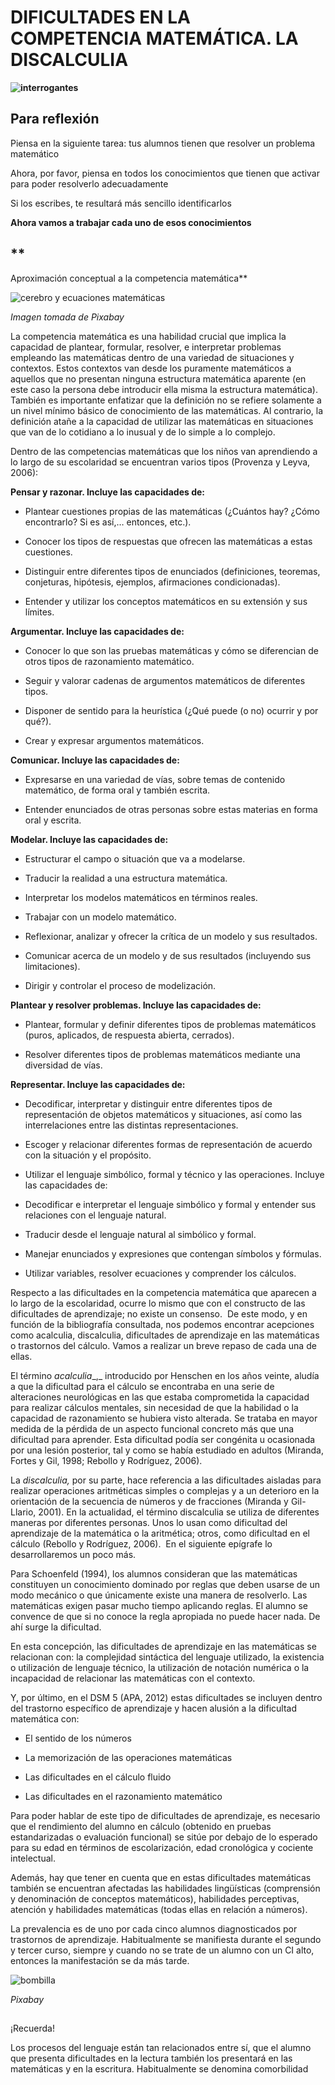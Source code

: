 # DIFICULTADES EN LA COMPETENCIA MATEMÁTICA. LA DISCALCULIA


**![interrogantes](img/question-mark-2110767__480.jpg)**


## **Para reflexión**

Piensa en la siguiente tarea: tus alumnos tienen que resolver un problema matemático

Ahora, por favor, piensa en todos los conocimientos que tienen que activar para poder resolverlo adecuadamente

Si los escribes, te resultará más sencillo identificarlos

**Ahora vamos a trabajar cada uno de esos conocimientos**

## **  
Aproximación conceptual a la competencia matemática**


![cerebro y ecuaciones matemáticas](img/skull-and-crossbones-1739995__480.jpg)


_Imagen tomada de Pixabay_

  
La competencia matemática es una habilidad crucial que implica la capacidad de plantear, formular, resolver, e interpretar problemas empleando las matemáticas dentro de una variedad de situaciones y contextos. Estos contextos van desde los puramente matemáticos a aquellos que no presentan ninguna estructura matemática aparente (en este caso la persona debe introducir ella misma la estructura matemática). También es importante enfatizar que la definición no se refiere solamente a un nivel mínimo básico de conocimiento de las matemáticas. Al contrario, la definición atañe a la capacidad de utilizar las matemáticas en situaciones que van de lo cotidiano a lo inusual y de lo simple a lo complejo.

Dentro de las competencias matemáticas que los niños van aprendiendo a lo largo de su escolaridad se encuentran varios tipos (Provenza y Leyva, 2006):  

**Pensar y razonar. Incluye las capacidades de:**

*   Plantear cuestiones propias de las matemáticas (¿Cuántos hay? ¿Cómo encontrarlo? Si es así,… entonces, etc.).
    
*   Conocer los tipos de respuestas que ofrecen las matemáticas a estas cuestiones.
    
*   Distinguir entre diferentes tipos de enunciados (definiciones, teoremas, conjeturas, hipótesis, ejemplos, afirmaciones condicionadas).
    
*   Entender y utilizar los conceptos matemáticos en su extensión y sus límites.  
      
    

**Argumentar. Incluye las capacidades de:**

*   Conocer lo que son las pruebas matemáticas y cómo se diferencian de otros tipos de razonamiento matemático.
    
*   Seguir y valorar cadenas de argumentos matemáticos de diferentes tipos.
    
*   Disponer de sentido para la heurística (¿Qué puede (o no) ocurrir y por qué?).
    
*   Crear y expresar argumentos matemáticos.  
      
    

**Comunicar. Incluye las capacidades de:**

*   Expresarse en una variedad de vías, sobre temas de contenido matemático, de forma oral y también escrita.
    
*   Entender enunciados de otras personas sobre estas materias en forma oral y escrita.
    

**Modelar. Incluye las capacidades de:**

*   Estructurar el campo o situación que va a modelarse.
    
*   Traducir la realidad a una estructura matemática.
    
*   Interpretar los modelos matemáticos en términos reales.
    
*   Trabajar con un modelo matemático.
    
*   Reflexionar, analizar y ofrecer la crítica de un modelo y sus resultados.
    
*   Comunicar acerca de un modelo y de sus resultados (incluyendo sus limitaciones).
    
*   Dirigir y controlar el proceso de modelización.
    

**Plantear y resolver problemas. Incluye las capacidades de:**

*   Plantear, formular y definir diferentes tipos de problemas matemáticos (puros, aplicados, de respuesta abierta, cerrados).
    
*   Resolver diferentes tipos de problemas matemáticos mediante una diversidad de vías.
    

**Representar. Incluye las capacidades de:**

*   Decodificar, interpretar y distinguir entre diferentes tipos de representación de objetos matemáticos y situaciones, así como las interrelaciones entre las distintas representaciones.
    
*   Escoger y relacionar diferentes formas de representación de acuerdo con la situación y el propósito.
    
*   Utilizar el lenguaje simbólico, formal y técnico y las operaciones. Incluye las capacidades de:
    
*   Decodificar e interpretar el lenguaje simbólico y formal y entender sus relaciones con el lenguaje natural.
    
*   Traducir desde el lenguaje natural al simbólico y formal.
    
*   Manejar enunciados y expresiones que contengan símbolos y fórmulas.
    
*   Utilizar variables, resolver ecuaciones y comprender los cálculos.
    

Respecto a las dificultades en la competencia matemática que aparecen a lo largo de la escolaridad, ocurre lo mismo que con el constructo de las dificultades de aprendizaje; no existe un consenso.  De este modo, y en función de la bibliografía consultada, nos podemos encontrar acepciones como acalculia, discalculia, dificultades de aprendizaje en las matemáticas o trastornos del cálculo. Vamos a realizar un breve repaso de cada una de ellas.

El término _acalculia__,_ introducido por Henschen en los años veinte, aludía a que la dificultad para el cálculo se encontraba en una serie de alteraciones neurológicas en las que estaba comprometida la capacidad para realizar cálculos mentales, sin necesidad de que la habilidad o la capacidad de razonamiento se hubiera visto alterada. Se trataba en mayor medida de la pérdida de un aspecto funcional concreto más que una dificultad para aprender. Esta dificultad podía ser congénita u ocasionada por una lesión posterior, tal y como se había estudiado en adultos (Miranda, Fortes y Gil, 1998; Rebollo y Rodríguez, 2006).

La _discalculia,_ por su parte, hace referencia a las dificultades aisladas para realizar operaciones aritméticas simples o complejas y a un deterioro en la orientación de la secuencia de números y de fracciones (Miranda y Gil-Llario, 2001). En la actualidad, el término discalculia se utiliza de diferentes maneras por diferentes personas. Unos lo usan como dificultad del aprendizaje de la matemática o la aritmética; otros, como dificultad en el cálculo (Rebollo y Rodríguez, 2006).  En el siguiente epígrafe lo desarrollaremos un poco más.

Para Schoenfeld (1994), los alumnos consideran que las matemáticas constituyen un conocimiento dominado por reglas que deben usarse de un modo mecánico o que únicamente existe una manera de resolverlo. Las matemáticas exigen pasar mucho tiempo aplicando reglas. El alumno se convence de que si no conoce la regla apropiada no puede hacer nada. De ahí surge la dificultad.

En esta concepción, las dificultades de aprendizaje en las matemáticas se relacionan con: la complejidad sintáctica del lenguaje utilizado, la existencia o utilización de lenguaje técnico, la utilización de notación numérica o la incapacidad de relacionar las matemáticas con el contexto.

Y, por último, en el DSM 5 (APA, 2012) estas dificultades se incluyen dentro del trastorno específico de aprendizaje y hacen alusión a la dificultad matemática con:

*   El sentido de los números
    
*   La memorización de las operaciones matemáticas
    
*   Las dificultades en el cálculo fluido
    
*   Las dificultades en el razonamiento matemático
    

Para poder hablar de este tipo de dificultades de aprendizaje, es necesario que el rendimiento del alumno en cálculo (obtenido en pruebas estandarizadas o evaluación funcional) se sitúe por debajo de lo esperado para su edad en términos de escolarización, edad cronológica y cociente intelectual.

Además, hay que tener en cuenta que en estas dificultades matemáticas también se encuentran afectadas las habilidades lingüísticas (comprensión y denominación de conceptos matemáticos), habilidades perceptivas, atención y habilidades matemáticas (todas ellas en relación a números).

La prevalencia es de uno por cada cinco alumnos diagnosticados por trastornos de aprendizaje. Habitualmente se manifiesta durante el segundo y tercer curso, siempre y cuando no se trate de un alumno con un CI alto, entonces la manifestación se da más tarde.


![bombilla](img/lightbulb-31254__480.png)


_Pixabay_

##   
¡Recuerda!

Los procesos del lenguaje están tan relacionados entre sí, que el alumno que presenta dificultades en la lectura también los presentará en las matemáticas y en la escritura. Habitualmente se denomina comorbilidad